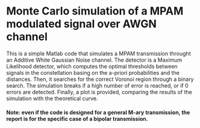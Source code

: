 # Monte Carlo simulation of a MPAM modulated signal over AWGN channel 

This is a simple Matlab code that simulates a MPAM transmission throught an Additive White Gaussian Noise channel.
The detector is a Maximum Likelihood detector, which computes the optimal thresholds between signals in the constellation
basing on the a-priori probabilities and the distances. Then, it searches for the correct Voronoi region through a 
binary search.
The simulation breaks if a high number of error is reached, or if 0 errors are detected.
Finally, a plot is provided, comparing the results of the simulation with the theoretical curve.

#### Note: even if the code is designed for a general M-ary transmission, the report is for the specific case of a bipolar transmission.
